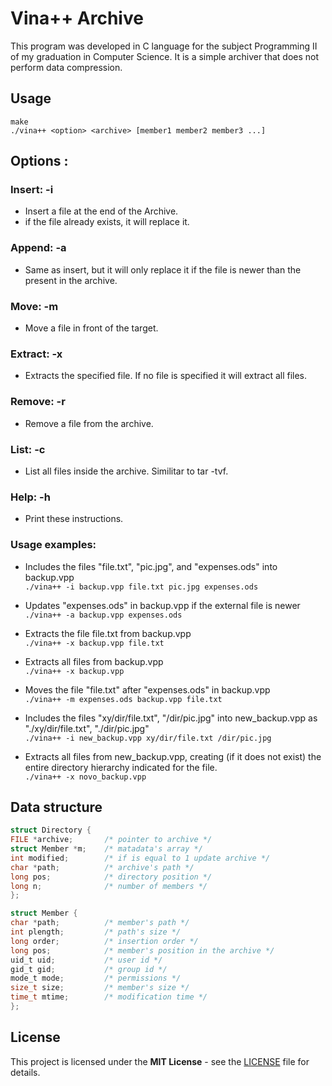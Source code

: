 # Vina++ Archive

This program was developed in C language for the subject Programming II of my graduation in Computer Science. It is a simple archiver that does not perform data compression.

## Usage

``` 
make
./vina++ <option> <archive> [member1 member2 member3 ...]
```
## Options : 

### Insert: -i

- Insert a file at the end of the Archive.
- if the file already exists, it will replace it.

### Append: -a

- Same as insert, but it will only replace it if the file is newer than the present in the archive.

### Move: -m

- Move a file in front of the target.

### Extract: -x

- Extracts the specified file. If no file is specified it will extract all files.

### Remove: -r

- Remove a file from the archive.

### List: -c

- List all files inside the archive. Similitar to tar -tvf.

### Help: -h

- Print these instructions.

### Usage examples: 

- Includes the files "file.txt", "pic.jpg", and "expenses.ods" into backup.vpp </br> 
```./vina++ -i backup.vpp file.txt pic.jpg expenses.ods```

- Updates "expenses.ods" in backup.vpp if the external file is newer </br> 
```./vina++ -a backup.vpp expenses.ods```

- Extracts the file file.txt from backup.vpp </br> 
```./vina++ -x backup.vpp file.txt```

- Extracts all files from backup.vpp </br> 
```./vina++ -x backup.vpp```

- Moves the file "file.txt" after "expenses.ods" in backup.vpp </br> 
```./vina++ -m expenses.ods backup.vpp file.txt```

- Includes the files "xy/dir/file.txt", "/dir/pic.jpg" into new_backup.vpp as "./xy/dir/file.txt", "./dir/pic.jpg" </br> 
```./vina++ -i new_backup.vpp xy/dir/file.txt /dir/pic.jpg```

- Extracts all files from new_backup.vpp, creating (if it does not exist) the entire directory hierarchy indicated for the file. </br> 
```./vina++ -x novo_backup.vpp```

## Data structure

```c
struct Directory {
FILE *archive;       /* pointer to archive */
struct Member *m;    /* matadata's array */ 
int modified;        /* if is equal to 1 update archive */
char *path;          /* archive's path */
long pos;            /* directory position */
long n;              /* number of members */
};

struct Member { 
char *path;          /* member's path */
int plength;         /* path's size */
long order;          /* insertion order */
long pos;            /* member's position in the archive */
uid_t uid;           /* user id */
gid_t gid;           /* group id */
mode_t mode;         /* permissions */
size_t size;         /* member's size */
time_t mtime;        /* modification time */
};
``` 

## License

This project is licensed under the **MIT License** - see the [LICENSE](LICENSE) file for details.
